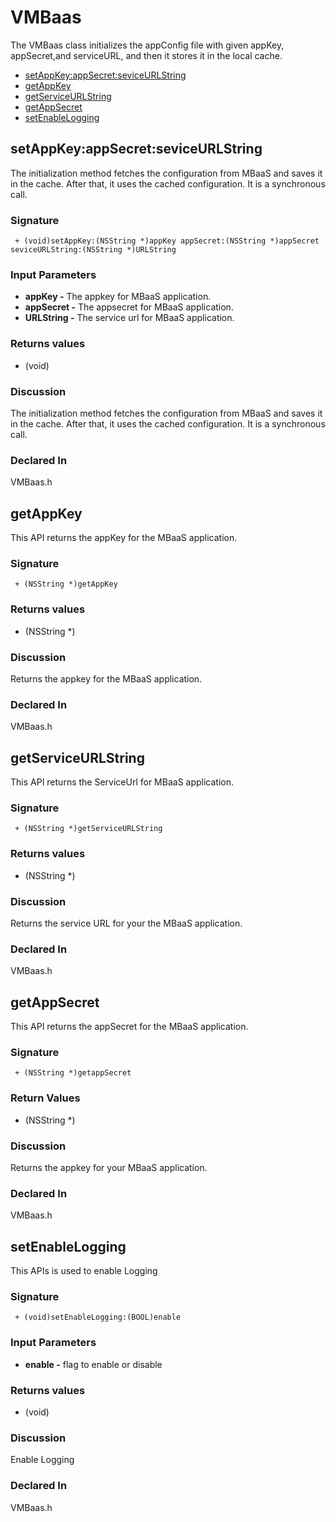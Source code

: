 # VMBaas

The VMBaas class initializes the appConfig file with given appKey, appSecret,and serviceURL, and then it stores it in the local cache.

*   [setAppKey:appSecret:seviceURLString](#isetAppK)
*   [getAppKey](#getAppKe)
*   [getServiceURLString](#getServi)
*   [getAppSecret](#getappSe)
*   [setEnableLogging](#setEnabl)

## <a name="isetAppK"></a>setAppKey:appSecret:seviceURLString

The initialization method fetches the configuration from MBaaS and saves it in the cache. After that, it uses the cached configuration. It is a synchronous call.

### Signature

` + (void)setAppKey:(NSString *)appKey appSecret:(NSString *)appSecret seviceURLString:(NSString *)URLString`

### Input Parameters

*   **appKey -** The appkey for MBaaS application.
*   **appSecret -** The appsecret for MBaaS application.
*   **URLString -** The service url for MBaaS application.

### Returns values

+ (void)

### Discussion

The initialization method fetches the configuration from MBaaS and saves it in the cache. After that, it uses the cached configuration. It is a synchronous call.

### Declared In

VMBaas.h

## <a name="getAppKe"></a>getAppKey

This API returns the appKey for the MBaaS application.

### Signature

` + (NSString *)getAppKey`

### Returns values

+ (NSString *)

### Discussion

Returns the appkey for the MBaaS application.

### Declared In

VMBaas.h

## <a name="getServi"></a>getServiceURLString

This API returns the ServiceUrl for MBaaS application.

### Signature

` + (NSString *)getServiceURLString`

### Returns values

+ (NSString *)

### Discussion

Returns the service URL for your the MBaaS application.

### Declared In

VMBaas.h

## <a name="getappSe"></a>getAppSecret

This API returns the appSecret for the MBaaS application.

### Signature

` + (NSString *)getappSecret`

### Return Values

+ (NSString *)

### Discussion

Returns the appkey for your MBaaS application.

### Declared In

VMBaas.h

## <a name="setEnabl"></a>setEnableLogging

This APIs is used to enable Logging

### Signature

` + (void)setEnableLogging:(BOOL)enable`

### Input Parameters

*   **enable -** flag to enable or disable

### Returns values

+ (void)

### Discussion

Enable Logging

### Declared In

VMBaas.h